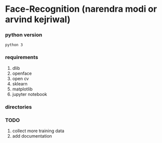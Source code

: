 # Face-Recognition (narendra modi or arvind kejriwal)

### python version
`python 3`

### requirements
  1. dlib
  2. openface
  3. open cv
  4. sklearn
  5. matplotlib
  6. jupyter notebook

### directories


### TODO

  1. collect more training data
  2. add documentation
